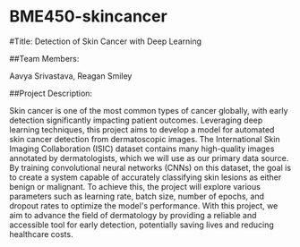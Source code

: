 # BME450-skincancer

#Title:
Detection of Skin Cancer with Deep Learning

##Team Members:

Aavya Srivastava, Reagan Smiley

##Project Description:

Skin cancer is one of the most common types of cancer globally, with early detection significantly impacting patient outcomes. Leveraging deep learning techniques, this project aims to develop a model for automated skin cancer detection from dermatoscopic images. The International Skin Imaging Collaboration (ISIC) dataset contains many high-quality images annotated by dermatologists, which we will use as our primary data source. By training convolutional neural networks (CNNs) on this dataset, the goal is to create a system capable of accurately classifying skin lesions as either benign or malignant. To achieve this, the project will explore various parameters such as learning rate, batch size, number of epochs, and dropout rates to optimize the model's performance. With this project, we aim to advance the field of dermatology by providing a reliable and accessible tool for early detection, potentially saving lives and reducing healthcare costs.
